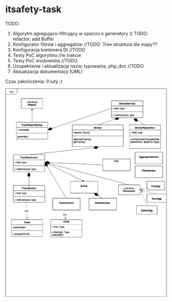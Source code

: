 # itsafety-task
TODO:
1. Algorytm agregująco-filtrujący w oparciu o generatory ()   TODO: refactor, add Buffer
2. Konfigurator filtrów i aggregatów     //TODO: Tree struktura dla mapy??
3. Konfiguracja kontenera DI //TODO
4. Testy PoC algorytmu    //w trakcie
5. Testy PoC środowiska  //TODO
6. Uzupełnienie i aktualizacja nazw, typowania, php_doc //TODO
7. Aktualizacja dokumentacji (UML)  

Czas zakończenia: 9 luty :)

![img](https://github.com/mariuszmilko/itsafety-task/blob/master/itsafety.png)

